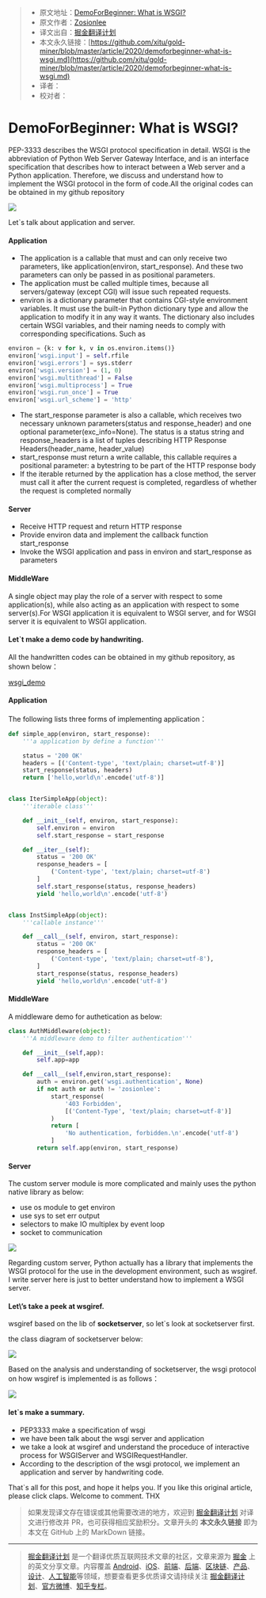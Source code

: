 > * 原文地址：[DemoForBeginner: What is WSGI?](https://levelup.gitconnected.com/demoforbeginner-what-is-wsgi-ac3c2a67089)
> * 原文作者：[Zosionlee](https://medium.com/@zosionlee.chou)
> * 译文出自：[掘金翻译计划](https://github.com/xitu/gold-miner)
> * 本文永久链接：[https://github.com/xitu/gold-miner/blob/master/article/2020/demoforbeginner-what-is-wsgi.md](https://github.com/xitu/gold-miner/blob/master/article/2020/demoforbeginner-what-is-wsgi.md)
> * 译者：
> * 校对者：

# DemoForBeginner: What is WSGI?

PEP-3333 describes the WSGI protocol specification in detail. WSGI is the abbreviation of Python Web Server Gateway Interface, and is an interface specification that describes how to interact between a Web server and a Python application. Therefore, we discuss and understand how to implement the WSGI protocol in the form of code.All the original codes can be obtained in my github repository

![](https://cdn-images-1.medium.com/max/3314/1*PHVAYtkTLNcEl-OqhpsUUA.png)

Let\`s talk about application and server.

#### Application

* The application is a callable that must and can only receive two parameters, like application(environ, start_response). And these two parameters can only be passed in as positional parameters.
* The application must be called multiple times, because all servers/gateway (except CGI) will issue such repeated requests.
* environ is a dictionary parameter that contains CGI-style environment variables. It must use the built-in Python dictionary type and allow the application to modify it in any way it wants. The dictionary also includes certain WSGI variables, and their naming needs to comply with corresponding specifications. Such as

```py
environ = {k: v for k, v in os.environ.items()}
environ['wsgi.input'] = self.rfile
environ['wsgi.errors'] = sys.stderr
environ['wsgi.version'] = (1, 0)
environ['wsgi.multithread'] = False
environ['wsgi.multiprocess'] = True
environ['wsgi.run_once'] = True
environ['wsgi.url_scheme'] = 'http'
```

* The start_response parameter is also a callable, which receives two necessary unknown parameters(status and response_header) and one optional parameter(exc_info=None). The status is a status string and
response_headers is a list of tuples describing HTTP Response Headers(header_name, header_value)
* start_response must return a write callable, this callable requires a positional parameter: a bytestring to be part of the HTTP response body
* If the iterable returned by the application has a close method, the server must call it after the current request is completed, regardless of whether the request is completed normally

#### Server

* Receive HTTP request and return HTTP response
* Provide environ data and implement the callback function start_response
* Invoke the WSGI application and pass in environ and start_response as parameters

#### MiddleWare

A single object may play the role of a server with respect to some application(s), while also acting as an application with respect to some server(s).For WSGI application it is equivalent to WSGI server, and for WSGI server it is equivalent to WSGI application.

#### Let\`t make a demo code by handwriting.

All the handwritten codes can be obtained in my github repository, as shown below：

[wsgi_demo](https://github.com/ZosionLee/DemoForBeginner/blob/develop/wsgi/wsgi_handwrite.py)

#### Application

The following lists three forms of implementing application：

```python
def simple_app(environ, start_response):
    '''a application by define a function'''

    status = '200 OK'
    headers = [('Content-type', 'text/plain; charset=utf-8')]
    start_response(status, headers)
    return ['hello,world\n'.encode('utf-8')]


class IterSimpleApp(object):
    '''iterable class'''

    def __init__(self, environ, start_response):
        self.environ = environ
        self.start_response = start_response

    def __iter__(self):
        status = '200 OK'
        response_headers = [
            ('Content-type', 'text/plain; charset=utf-8')
        ]
        self.start_response(status, response_headers)
        yield 'hello,world\n'.encode('utf-8')


class InstSimpleApp(object):
    '''callable instance'''

    def __call__(self, environ, start_response):
        status = '200 OK'
        response_headers = [
            ('Content-type', 'text/plain; charset=utf-8'),
        ]
        start_response(status, response_headers)
        yield 'hello,world\n'.encode('utf-8')     
```

#### MiddleWare

A middleware demo for authetication as below:

```Python
class AuthMiddleware(object):
    '''A middleware demo to filter authentication'''

    def __init__(self,app):
        self.app=app

    def __call__(self,environ,start_response):
        auth = environ.get('wsgi.authentication', None)
        if not auth or auth != 'zosionlee':
            start_response(
                '403 Forbidden',
                [('Content-Type', 'text/plain; charset=utf-8')]
            )
            return [
                'No authentication, forbidden.\n'.encode('utf-8')
            ]
        return self.app(environ, start_response)
```

#### Server

The custom server module is more complicated and mainly uses the python native library as below:

* use os module to get environ
* use sys to set err output
* selectors to make IO multiplex by event loop
* socket to communication

![](https://cdn-images-1.medium.com/max/3702/1*wKZbKXmlXr-dx9QaXgI20w.png)

Regarding custom server, Python actually has a library that implements the WSGI protocol for the use in the development environment, such as wsgiref. I write server here is just to better understand how to implement a WSGI server.

#### Let\’s take a peek at wsgiref.

wsgiref based on the lib of **socketserver**, so let\`s look at socketserver first.

the class diagram of socketserver below:

![](https://cdn-images-1.medium.com/max/3726/1*ZeEVOdTcTBdMtF7huJydow.png)

Based on the analysis and understanding of socketserver, the wsgi protocol on how wsgiref is implemented is as follows：

![](https://cdn-images-1.medium.com/max/3776/1*kI7Xtyw0pzpv6BjpVEsNHg.png)

#### let\`s make a summary.

* PEP3333 make a specification of wsgi
* we have been talk about the wsgi server and application
* we take a look at wsgiref and understand the proceduce of interactive process for WSGIServer and WSGIRequestHandler.
* According to the description of the wsgi protocol, we implement an application and server by handwriting code.

That\`s all for this post, and hope it helps you. If you like this original article, please click claps. Welcome to comment. THX

> 如果发现译文存在错误或其他需要改进的地方，欢迎到 [掘金翻译计划](https://github.com/xitu/gold-miner) 对译文进行修改并 PR，也可获得相应奖励积分。文章开头的 **本文永久链接** 即为本文在 GitHub 上的 MarkDown 链接。

---

> [掘金翻译计划](https://github.com/xitu/gold-miner) 是一个翻译优质互联网技术文章的社区，文章来源为 [掘金](https://juejin.im) 上的英文分享文章。内容覆盖 [Android](https://github.com/xitu/gold-miner#android)、[iOS](https://github.com/xitu/gold-miner#ios)、[前端](https://github.com/xitu/gold-miner#前端)、[后端](https://github.com/xitu/gold-miner#后端)、[区块链](https://github.com/xitu/gold-miner#区块链)、[产品](https://github.com/xitu/gold-miner#产品)、[设计](https://github.com/xitu/gold-miner#设计)、[人工智能](https://github.com/xitu/gold-miner#人工智能)等领域，想要查看更多优质译文请持续关注 [掘金翻译计划](https://github.com/xitu/gold-miner)、[官方微博](http://weibo.com/juejinfanyi)、[知乎专栏](https://zhuanlan.zhihu.com/juejinfanyi)。
